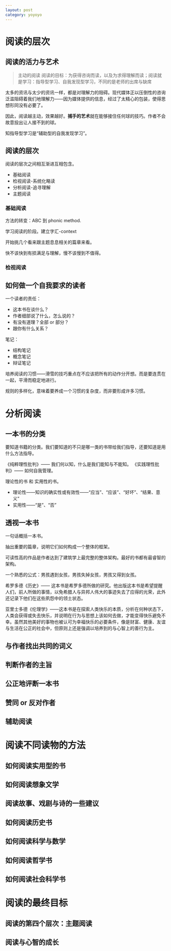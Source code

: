 ```yaml
---
layout: post
category: yoyoyo
---
```


# 阅读的层次

## 阅读的活力与艺术
> 主动的阅读
阅读的目标：为获得咨询而读，以及为求得理解而读；阅读就是学习：指导型学习、自我发现型学习，不同的是老师的出席与缺席

太多的资讯与太少的资讯一样，都是对理解力的阻碍。现代媒体正以压倒性的咨询泛滥阻碍着我们地理解力——因为媒体提供的信息，经过了太精心的包装，使得思想形同没有必要了。

因此，阅读越主动，效果越好。**捕手的艺术**就在能够接住任何球的技巧。作者不会故意投出让人接不到的球。

知指导型学习是“辅助型的自我发现学习”。

## 阅读的层次

阅读的层次之间相互渐进互相包含。

* 基础阅读
* 检视阅读-系统化略读
* 分析阅读-追寻理解
* 主题阅读

### 基础阅读

方法的转变：ABC 到 phonic method. 

学习阅读的阶段。建立字汇-context

开始挑几个看来跟主题息息相关的篇章来看。

快不该快到有损满足与理解，慢不该慢到不值得。

### 检视阅读

## 如何做一个自我要求的读者

一个读者的责任：
* 这本书在谈什么？
* 作者细部说了什么，怎么说的？
* 有没有道理？全部 or 部分？
* 跟你有什么关系？

笔记：
* 结构笔记
* 概念笔记
* 辩证笔记

培养阅读的习惯——滑雪的技巧重点在不应该把所有的动作分开想。而是要连贯在一起，平滑而稳定地进行。

规则的多样化，意味着要养成一个习惯的复杂度，而非要形成许多习惯。

# 分析阅读

## 一本书的分类

要知道书籍的分类。我们要知道的不只是哪一类的书带给我们指导，还要知道是用什么方法指导。

《纯粹理性批判》—— 我们何以知，什么是我们能知与不能知。
《实践理性批判》—— 如何自我管理。

理论性的书 和 实用性的书。
* 理论性——知识的确实性或有效性——“应当”、“应该”、“好坏”、“结果、意义”
* 实用性——“是”、“否”

## 透视一本书

一句话概括一本书。

抽出重要的篇章，说明它们如何构成一个整体的框架。

可读性高的作品是作者达到了建筑学上最完整的整体架构。最好的书都有最睿智的架构。

一个熟悉的公式：男孩遇到女孩，男孩失掉女孩，男孩又得到女孩。

希罗多德《历史》—— 这本书是希罗多德所做的研究。他出版这本书是希望提醒人们，前人所做的事情，以免希腊人与异邦人伟大的事迹失去了应得的光荣，此外还记录下他们在这些夙怨中的领土状态。

亚里士多德《伦理学》——这本书是在探索人类快乐的本质，分析在何种状态下，人类会获得或失去快乐，并说明在行为与思想上该如何去做，才能变得快乐避免不幸。虽然其他美好的事物也被认可为幸福快乐的必要条件，像是财富、健康、友谊与生活在公正的社会中，但原则上还是强调以培养到的与心智上的善行为主。

## 与作者找出共同的词义

## 判断作者的主旨

## 公正地评断一本书

## 赞同 or 反对作者

## 辅助阅读

# 阅读不同读物的方法

## 如何阅读实用型的书

## 如何阅读想象文学

## 阅读故事、戏剧与诗的一些建议

## 如何阅读历史书

## 如何阅读科学与数学

## 如何阅读哲学书

## 如何阅读社会科学书

# 阅读的最终目标

## 阅读的第四个层次：主题阅读

## 阅读与心智的成长
